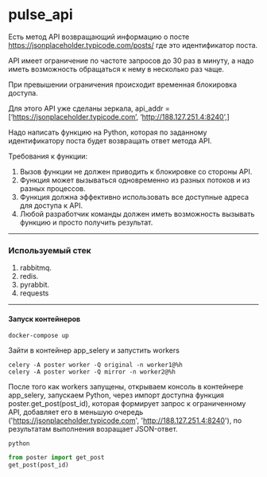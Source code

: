 # pulse_api
Есть метод API возвращающий информацию о посте https://jsonplaceholder.typicode.com/posts/<id> где <id> это идентификатор поста.

API имеет ограничение по частоте запросов до 30 раз в минуту, а надо иметь возможность обращаться к нему в несколько раз чаще.

При превышении ограничения происходит временная блокировка доступа.

Для этого API уже сделаны зеркала, api_addr = [‘https://jsonplaceholder.typicode.com’, ‘http://188.127.251.4:8240’,]

Надо написать функцию на Python, которая по заданному идентификатору поста будет возвращать ответ метода API.

Требования к функции:
1. Вызов функции не должен приводить к блокировке со стороны API.
2. Функция может вызываться одновременно из разных потоков и из разных процессов.
3. Функция должна эффективно использовать все доступные адреса для доступа к API.
4. Любой разработчик команды должен иметь возможность вызывать функцию и просто получить результат.

----

### Используемый стек

1) rabbitmq.
2) redis.
3) pyrabbit.
4) requests

----

#### Запуск контейнеров

```shell
docker-compose up

```

Зайти в контейнер app_selery и запустить workers 
```shell
celery -A poster worker -Q original -n worker1@%h
celery -A poster worker -Q mirror -n worker2@%h

```
После того как workers запущены, открываем консоль в контейнере app_selery, запускаем Python, через импорт доступна функция poster.get_post(post_id), которая формирует запрос к ограниченному API, добавляет его в меньшую очередь ('https://jsonplaceholder.typicode.com', 'http://188.127.251.4:8240'), по результатам выполнения возращает JSON-ответ.

```shell
python

```
```python
from poster import get_post
get_post(post_id)

```
